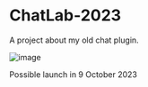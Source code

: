 # ChatLab-2023
A project about my old chat plugin.

![image](https://i.ibb.co/DtDHncY/Sin-t-tulo-2-2.png)

Possible launch in 9 October 2023
